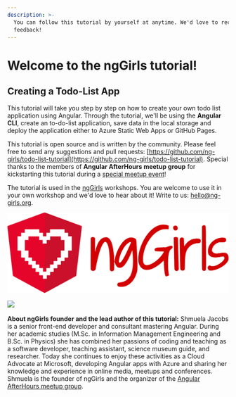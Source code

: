 ```yaml
---
description: >-
  You can follow this tutorial by yourself at anytime. We'd love to receive your
  feedback!
---
```


# Welcome to the ngGirls tutorial!

## Creating a Todo-List App

This tutorial will take you step by step on how to create your own todo list application using Angular. Through the tutorial, we'll be using the **Angular CLI**, create an to-do-list application, save data in the local storage and deploy the application either to Azure Static Web Apps or GitHub Pages.

This tutorial is open source and is written by the community. Please feel free to send any suggestions and pull requests: [https://github.com/ng-girls/todo-list-tutorial](https://github.com/ng-girls/todo-list-tutorial). Special thanks to the members of **Angular AfterHours meetup group** for kickstarting this tutorial during a [special meetup event](http://www.meetup.com/Angular-AfterHours/events/235151422/)!

The tutorial is used in the [ngGirls](http://ng-girls.org) workshops. You are welcome to use it in your own workshop and we'd love to hear about it! Write to us: [hello@ng-girls.org](mailto:hello@ng-girls.org).

![](<assets/ngGirls banner transparent (3).png>)

![](<.gitbook/assets/slogen (2).png>)

**About ngGirls founder and the lead author of this tutorial:** Shmuela Jacobs is a senior front-end developer and consultant mastering Angular. During her academic studies (M.Sc. in Information Management Engineering and B.Sc. in Physics) she has combined her passions of coding and teaching as a software developer, teaching assistant, science museum guide, and researcher. Today she continues to enjoy these activities as a Cloud Advocate at Microsoft, developing Angular apps with Azure and sharing her knowledge and experience in online media, meetups and conferences. Shmuela is the founder of ngGirls and the organizer of the [Angular AfterHours meetup group](https://www.meetup.com/Angular-AfterHours/).
